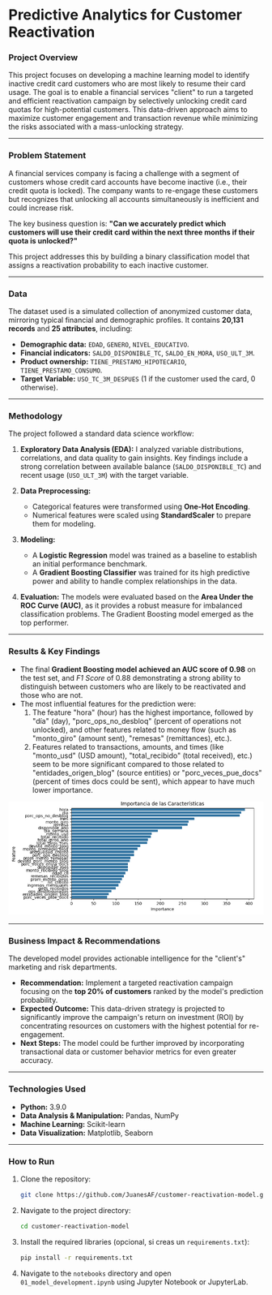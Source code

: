 # Predictive Analytics for Customer Reactivation

### Project Overview

This project focuses on developing a machine learning model to identify inactive credit card customers who are most likely to resume their card usage. The goal is to enable a financial services "client" to run a targeted and efficient reactivation campaign by selectively unlocking credit card quotas for high-potential customers. This data-driven approach aims to maximize customer engagement and transaction revenue while minimizing the risks associated with a mass-unlocking strategy.

---

### Problem Statement

A financial services company is facing a challenge with a segment of customers whose credit card accounts have become inactive (i.e., their credit quota is locked). The company wants to re-engage these customers but recognizes that unlocking all accounts simultaneously is inefficient and could increase risk.

The key business question is: **"Can we accurately predict which customers will use their credit card within the next three months if their quota is unlocked?"**

This project addresses this by building a binary classification model that assigns a reactivation probability to each inactive customer.

---

### Data

The dataset used is a simulated collection of anonymized customer data, mirroring typical financial and demographic profiles. It contains **20,131 records** and **25 attributes**, including:

* **Demographic data:** `EDAD`, `GENERO`, `NIVEL_EDUCATIVO`.
* **Financial indicators:** `SALDO_DISPONIBLE_TC`, `SALDO_EN_MORA`, `USO_ULT_3M`.
* **Product ownership:** `TIENE_PRESTAMO_HIPOTECARIO`, `TIENE_PRESTAMO_CONSUMO`.
* **Target Variable:** `USO_TC_3M_DESPUES` (1 if the customer used the card, 0 otherwise).

---

### Methodology

The project followed a standard data science workflow:

1.  **Exploratory Data Analysis (EDA):** I analyzed variable distributions, correlations, and data quality to gain insights. Key findings include a strong correlation between available balance (`SALDO_DISPONIBLE_TC`) and recent usage (`USO_ULT_3M`) with the target variable.

2.  **Data Preprocessing:**
    * Categorical features were transformed using **One-Hot Encoding**.
    * Numerical features were scaled using **StandardScaler** to prepare them for modeling.

3.  **Modeling:**
    * A **Logistic Regression** model was trained as a baseline to establish an initial performance benchmark.
    * A **Gradient Boosting Classifier** was trained for its high predictive power and ability to handle complex relationships in the data.

4.  **Evaluation:** The models were evaluated based on the **Area Under the ROC Curve (AUC)**, as it provides a robust measure for imbalanced classification problems. The Gradient Boosting model emerged as the top performer.

---

### Results & Key Findings

* The final **Gradient Boosting model achieved an AUC score of 0.98** on the test set, and *F1 Score* of 0.88 demonstrating a strong ability to distinguish between customers who are likely to be reactivated and those who are not.
* The most influential features for the prediction were:
    1.  The feature "hora" (hour) has the highest importance, followed by "día" (day), "porc_ops_no_desbloq" (percent of operations not unlocked), and other features related to money             flow (such as "monto_giro" (amount sent), "remesas" (remittances), etc.).
    2.  Features related to transactions, amounts, and times (like "monto_usd" (USD amount), "total_recibido" (total received), etc.) seem to be more significant compared to those                related to "entidades_origen_blog" (source entities) or "porc_veces_pue_docs" (percent of times docs could be sent), which appear to have much lower importance.

![Gráfico de Importancia de Características](feature_importance.png)

---

### Business Impact & Recommendations

The developed model provides actionable intelligence for the "client's" marketing and risk departments.

* **Recommendation:** Implement a targeted reactivation campaign focusing on the **top 20% of customers** ranked by the model's prediction probability.
* **Expected Outcome:** This data-driven strategy is projected to significantly improve the campaign's return on investment (ROI) by concentrating resources on customers with the highest potential for re-engagement.
* **Next Steps:** The model could be further improved by incorporating transactional data or customer behavior metrics for even greater accuracy.

---

### Technologies Used

* **Python:** 3.9.0
* **Data Analysis & Manipulation:** Pandas, NumPy
* **Machine Learning:** Scikit-learn
* **Data Visualization:** Matplotlib, Seaborn

---

### How to Run

1.  Clone the repository:
    ```bash
    git clone https://github.com/JuanesAF/customer-reactivation-model.git

    ```
2.  Navigate to the project directory:
     ```bash
    cd customer-reactivation-model
    ```
3.  Install the required libraries (opcional, si creas un `requirements.txt`):
    ```bash
    pip install -r requirements.txt
    ```
4.  Navigate to the `notebooks` directory and open `01_model_development.ipynb` using Jupyter Notebook or JupyterLab.
